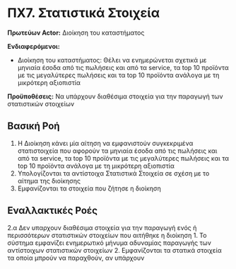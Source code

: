 # ΠΧ7. Στατιστικά Στοιχεία
**Πρωτεύων Actor:** Διοίκηση του καταστήματος

**Ενδιαφερόμενοι:**

- Διοίκηση του καταστήματος: Θέλει να ενημερώνεται σχετικά με μηνιαία έσοδα από τις πωλήσεις και από τα service, τα top 10 προϊόντα με τις μεγαλύτερες πωλήσεις και τα top 10 προϊόντα ανάλογα με τη μικρότερη αξιοπιστία

**Προϋποθέσεις:** Να υπάρχουν διαθέσιμα στοιχεία για την παραγωγή των στατιστικών στοιχείων

## Βασική Ροή

1. Η Διοίκηση κάνει μία αίτηση να εμφανιστούν συγκεκριμένα στατιστοιχεία που αφορούν τα μηνιαία έσοδα από τις πωλήσεις και από τα service, τα top 10 προϊόντα με τις μεγαλύτερες πωλήσεις και τα top 10 προϊόντα ανάλογα με τη μικρότερη αξιοπιστία
2. Υπολογίζονται τα αντίστοιχα Στατιστικά Στοιχεία σε σχέση με το αίτημα της διοίκησης
3. Εμφανίζονται τα στοιχεία που ζήτησε η διοίκηση

## Εναλλακτικές Ροές

2.α Δεν υπαρχουν διαθέσιμα στοιχεία για την παραγωγή ενός ή περισσότερων στατιστικών στοιχείων που αιτήθηκε η διοίκηση
    1. Το σύστημα εμφανίζει ενημερωτικό μήνυμα αδυναμίας παραγωγής των αντίστοιχων στατιστικών στοιχείων
    2. Εμφανίζονται τα στατικά στοιχεία τα οποία μπρούν να παραχθούν, αν υπάρχουν